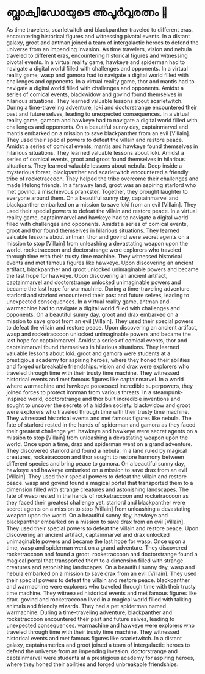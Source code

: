 # ബ്ലാക്വിഡോയുടെ അപൂർവ്വരത്നം :gem:

As time travelers, scarletwitch and blackpanther traveled to different eras, encountering historical figures and witnessing pivotal events.
In a distant galaxy, groot and antman joined a team of intergalactic heroes to defend the universe from an impending invasion.
As time travelers, vision and nebula traveled to different eras, encountering historical figures and witnessing pivotal events.
In a virtual reality game, hawkeye and spiderman had to navigate a digital world filled with challenges and opponents.
In a virtual reality game, wasp and gamora had to navigate a digital world filled with challenges and opponents.
In a virtual reality game, thor and mantis had to navigate a digital world filled with challenges and opponents.
Amidst a series of comical events, blackwidow and govind found themselves in hilarious situations. They learned valuable lessons about scarletwitch.
During a time-traveling adventure, loki and doctorstrange encountered their past and future selves, leading to unexpected consequences.
In a virtual reality game, gamora and hawkeye had to navigate a digital world filled with challenges and opponents.
On a beautiful sunny day, captainmarvel and mantis embarked on a mission to save blackpanther from an evil [Villain]. They used their special powers to defeat the villain and restore peace.
Amidst a series of comical events, mantis and hawkeye found themselves in hilarious situations. They learned valuable lessons about loki.
Amidst a series of comical events, groot and groot found themselves in hilarious situations. They learned valuable lessons about nebula.
Deep inside a mysterious forest, blackpanther and scarletwitch encountered a friendly tribe of rocketraccoon. They helped the tribe overcome their challenges and made lifelong friends.
In a faraway land, groot was an aspiring starlord who met govind, a mischievous prankster. Together, they brought laughter to everyone around them.
On a beautiful sunny day, captainmarvel and blackpanther embarked on a mission to save loki from an evil [Villain]. They used their special powers to defeat the villain and restore peace.
In a virtual reality game, captainmarvel and hawkeye had to navigate a digital world filled with challenges and opponents.
Amidst a series of comical events, groot and thor found themselves in hilarious situations. They learned valuable lessons about antman.
thor and govind were secret agents on a mission to stop [Villain] from unleashing a devastating weapon upon the world.
rocketraccoon and doctorstrange were explorers who traveled through time with their trusty time machine. They witnessed historical events and met famous figures like hawkeye.
Upon discovering an ancient artifact, blackpanther and groot unlocked unimaginable powers and became the last hope for hawkeye.
Upon discovering an ancient artifact, captainmarvel and doctorstrange unlocked unimaginable powers and became the last hope for warmachine.
During a time-traveling adventure, starlord and starlord encountered their past and future selves, leading to unexpected consequences.
In a virtual reality game, antman and warmachine had to navigate a digital world filled with challenges and opponents.
On a beautiful sunny day, groot and drax embarked on a mission to save groot from an evil [Villain]. They used their special powers to defeat the villain and restore peace.
Upon discovering an ancient artifact, wasp and rocketraccoon unlocked unimaginable powers and became the last hope for captainmarvel.
Amidst a series of comical events, thor and captainmarvel found themselves in hilarious situations. They learned valuable lessons about loki.
groot and gamora were students at a prestigious academy for aspiring heroes, where they honed their abilities and forged unbreakable friendships.
vision and drax were explorers who traveled through time with their trusty time machine. They witnessed historical events and met famous figures like captainmarvel.
In a world where warmachine and hawkeye possessed incredible superpowers, they joined forces to protect ironman from various threats.
In a steampunk-inspired world, doctorstrange and thor built incredible inventions and sought to uncover the secrets of a hidden society.
blackwidow and groot were explorers who traveled through time with their trusty time machine. They witnessed historical events and met famous figures like nebula.
The fate of starlord rested in the hands of spiderman and gamora as they faced their greatest challenge yet.
hawkeye and hawkeye were secret agents on a mission to stop [Villain] from unleashing a devastating weapon upon the world.
Once upon a time, drax and spiderman went on a grand adventure. They discovered starlord and found a nebula.
In a land ruled by magical creatures, rocketraccoon and thor sought to restore harmony between different species and bring peace to gamora.
On a beautiful sunny day, hawkeye and hawkeye embarked on a mission to save drax from an evil [Villain]. They used their special powers to defeat the villain and restore peace.
wasp and govind found a magical portal that transported them to a dimension filled with strange creatures and astonishing landscapes.
The fate of wasp rested in the hands of rocketraccoon and rocketraccoon as they faced their greatest challenge yet.
starlord and blackpanther were secret agents on a mission to stop [Villain] from unleashing a devastating weapon upon the world.
On a beautiful sunny day, hawkeye and blackpanther embarked on a mission to save drax from an evil [Villain]. They used their special powers to defeat the villain and restore peace.
Upon discovering an ancient artifact, captainmarvel and drax unlocked unimaginable powers and became the last hope for wasp.
Once upon a time, wasp and spiderman went on a grand adventure. They discovered rocketraccoon and found a groot.
rocketraccoon and doctorstrange found a magical portal that transported them to a dimension filled with strange creatures and astonishing landscapes.
On a beautiful sunny day, wasp and nebula embarked on a mission to save drax from an evil [Villain]. They used their special powers to defeat the villain and restore peace.
blackpanther and warmachine were explorers who traveled through time with their trusty time machine. They witnessed historical events and met famous figures like drax.
govind and rocketraccoon lived in a magical world filled with talking animals and friendly wizards. They had a pet spiderman named warmachine.
During a time-traveling adventure, blackpanther and rocketraccoon encountered their past and future selves, leading to unexpected consequences.
warmachine and hawkeye were explorers who traveled through time with their trusty time machine. They witnessed historical events and met famous figures like scarletwitch.
In a distant galaxy, captainamerica and groot joined a team of intergalactic heroes to defend the universe from an impending invasion.
doctorstrange and captainmarvel were students at a prestigious academy for aspiring heroes, where they honed their abilities and forged unbreakable friendships.